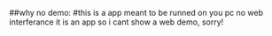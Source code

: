 ##why no demo:
#this is a app meant to be runned on you pc no web interferance it is an app so i cant show a web demo, sorry!
